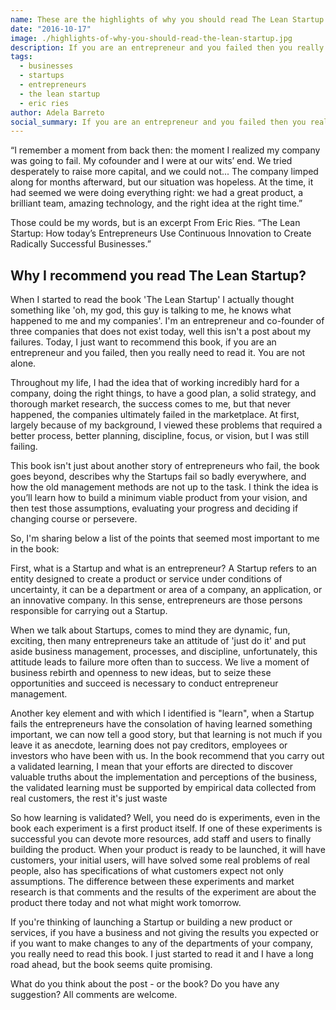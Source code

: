 ```yaml
---
name: These are the highlights of why you should read The Lean Startup
date: "2016-10-17"
image: ./highlights-of-why-you-should-read-the-lean-startup.jpg
description: If you are an entrepreneur and you failed then you really need to read it... You are not alone.
tags:
  - businesses
  - startups
  - entrepreneurs
  - the lean startup
  - eric ries
author: Adela Barreto
social_summary: If you are an entrepreneur and you failed then you really need to read it... You are not alone.
---
```

“I remember a moment from back then: the moment I realized my company was going to fail. My cofounder and I were at our wits’ end. We tried desperately to raise more capital, and we could not... The company limped along for months afterward, but our situation was hopeless. At the time, it had seemed we were doing everything right: we had a great product, a brilliant team, amazing technology, and the right idea at the right time.”

Those could be my words, but is an excerpt From Eric Ries. “The Lean Startup: How today’s Entrepreneurs Use Continuous Innovation to Create Radically Successful Businesses.”


## Why I recommend you read The Lean Startup?

When I started to read the book 'The Lean Startup' I actually thought something like 'oh, my god, this guy is talking to me, he knows what happened to me and my companies'. I'm an entrepreneur and co-founder of three companies that does not exist today, well this isn't a post about my failures. Today, I just want to recommend this book, if you are an entrepreneur and you failed, then you really need to read it. You are not alone.


Throughout my life, I had the idea that of working incredibly hard for a company, doing the right things, to have a good plan, a solid strategy, and thorough market research, the success comes to me, but that never happened, the companies ultimately failed in the marketplace. At first, largely because of my background, I viewed these problems that required a better process, better planning, discipline, focus, or vision, but I was still failing.


This book isn't just about another story of entrepreneurs who fail, the book goes beyond, describes why the Startups fail so badly everywhere, and how the old management methods are not up to the task. I think the idea is you’ll learn how to build a minimum viable product from your vision, and then test those assumptions, evaluating your progress and deciding if changing course or persevere.

So, I'm sharing below a list of the points that seemed most important to me in the book:

First, what is a Startup and what is an entrepreneur? A Startup refers to an entity designed to create a product or service under conditions of uncertainty, it can be a department or area of a company, an application, or an innovative company. In this sense, entrepreneurs are those persons responsible for carrying out a Startup.

When we talk about Startups, comes to mind they are dynamic, fun, exciting, then many entrepreneurs take an attitude of 'just do it' and put aside business management, processes, and discipline, unfortunately, this attitude leads to failure more often than to success. We live a moment of business rebirth and openness to new ideas, but to seize these opportunities and succeed is necessary to conduct entrepreneur management.

Another key element and with which I identified is "learn", when a Startup fails the entrepreneurs have the consolation of having learned something important, we can now tell a good story, but that learning is not much if you leave it as anecdote, learning does not pay creditors, employees or investors who have been with us. In the book recommend that you carry out a validated learning, I mean that your efforts are directed to discover valuable truths about the implementation and perceptions of the business, the validated learning must be supported by empirical data collected from real customers, the rest it's just waste

So how learning is validated? Well, you need do is experiments, even in the book each experiment is a first product itself. If one of these experiments is successful you can devote more resources, add staff and users to finally building the product. When your product is ready to be launched, it will have customers, your initial users, will have solved some real problems of real people, also has specifications of what customers expect not only assumptions. The difference between these experiments and market research is that comments and the results of the experiment are about the product there today and not what might work tomorrow.

If you're thinking of launching a Startup or building a new product or services, if you have a business and not giving the results you expected or if you want to make changes to any of the departments of your company, you really need to read this book. I just started to read it and I have a long road ahead, but the book seems quite promising.


What do you think about the post - or the book? Do you have any suggestion? All comments are welcome.














